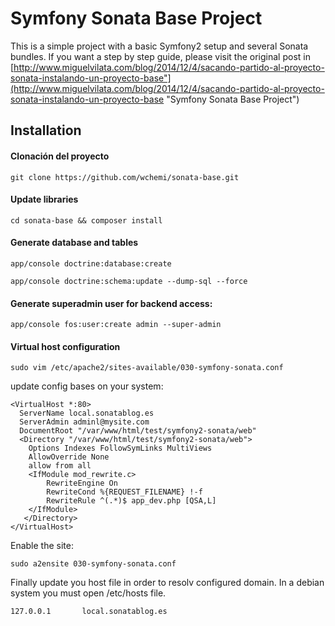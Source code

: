 Symfony Sonata Base Project
===========================
This is a simple project with a basic Symfony2 setup and several Sonata bundles. If you want a step by step guide, please visit the original post in [http://www.miguelvilata.com/blog/2014/12/4/sacando-partido-al-proyecto-sonata-instalando-un-proyecto-base"](http://www.miguelvilata.com/blog/2014/12/4/sacando-partido-al-proyecto-sonata-instalando-un-proyecto-base "Symfony Sonata Base Project")

## Installation

#### Clonación del proyecto
```
git clone https://github.com/wchemi/sonata-base.git
```

#### Update libraries
```
cd sonata-base && composer install
```

#### Generate database and tables
```
app/console doctrine:database:create
```  
```
app/console doctrine:schema:update --dump-sql --force
```

#### Generate superadmin user for backend access:
```
app/console fos:user:create admin --super-admin
```

#### Virtual host configuration

```
sudo vim /etc/apache2/sites-available/030-symfony-sonata.conf
```

update config bases on your system:

    <VirtualHost *:80>
      ServerName local.sonatablog.es
      ServerAdmin adminl@mysite.com
      DocumentRoot "/var/www/html/test/symfony2-sonata/web"
      <Directory "/var/www/html/test/symfony2-sonata/web">
        Options Indexes FollowSymLinks MultiViews
        AllowOverride None
        allow from all
        <IfModule mod_rewrite.c>
            RewriteEngine On
            RewriteCond %{REQUEST_FILENAME} !-f
            RewriteRule ^(.*)$ app_dev.php [QSA,L]
        </IfModule>
       </Directory>
    </VirtualHost>


Enable the site:

    sudo a2ensite 030-symfony-sonata.conf


Finally update you host file in order to resolv configured domain. In a debian system you must open /etc/hosts file.

    127.0.0.1       local.sonatablog.es

